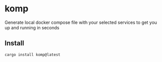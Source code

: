 # komp

Generate local docker compose file with your selected services to get you up and running in seconds

## Install

```bash
cargo install komp@latest
```
